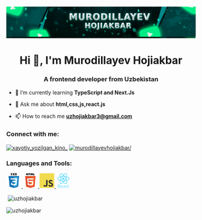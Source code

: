 ![logo](https://github.com/uzhojiakbar/uzhojiakbar/blob/master/banner.png)
<h1 align="center">Hi 👋, I'm Murodillayev Hojiakbar</h1>
<h3 align="center">A frontend developer from Uzbekistan</h3>

- 🌱 I’m currently learning **TypeScript and Next.Js**

- 💬 Ask me about **html,css,js,react.js**

- 📫 How to reach me **uzhojiakbar3@gmail.com**

<h3 align="left">Connect with me:</h3>
<p align="left">
<a href="https://instagram.com/xayotiy_yozilgan_kino_" target="blank"><img align="center" src="https://raw.githubusercontent.com/rahuldkjain/github-profile-readme-generator/master/src/images/icons/Social/instagram.svg" alt="xayotiy_yozilgan_kino_" height="30" width="40" /></a>
<a href="https://www.youtube.com/c/murodillayevhojiakbar/" target="blank"><img align="center" src="https://raw.githubusercontent.com/rahuldkjain/github-profile-readme-generator/master/src/images/icons/Social/youtube.svg" alt="murodillayevhojiakbar/" height="30" width="40" /></a>
</p>

<h3 align="left">Languages and Tools:</h3>
<p align="left"> <a href="https://www.w3schools.com/css/" target="_blank" rel="noreferrer"> <img src="https://raw.githubusercontent.com/devicons/devicon/master/icons/css3/css3-original-wordmark.svg" alt="css3" width="40" height="40"/> </a> <a href="https://www.w3.org/html/" target="_blank" rel="noreferrer"> <img src="https://raw.githubusercontent.com/devicons/devicon/master/icons/html5/html5-original-wordmark.svg" alt="html5" width="40" height="40"/> </a> <a href="https://developer.mozilla.org/en-US/docs/Web/JavaScript" target="_blank" rel="noreferrer"> <img src="https://raw.githubusercontent.com/devicons/devicon/master/icons/javascript/javascript-original.svg" alt="javascript" width="40" height="40"/> </a> <a href="https://reactjs.org/" target="_blank" rel="noreferrer"> <img src="https://raw.githubusercontent.com/devicons/devicon/master/icons/react/react-original-wordmark.svg" alt="react" width="40" height="40"/> </a> </p>

<p>&nbsp;<img align="center" src="https://github-readme-stats.vercel.app/api?username=uzhojiakbar&show_icons=true&locale=en" alt="uzhojiakbar" /></p>

<p><img align="center" src="https://github-readme-streak-stats.herokuapp.com/?user=uzhojiakbar&" alt="uzhojiakbar" /></p>

